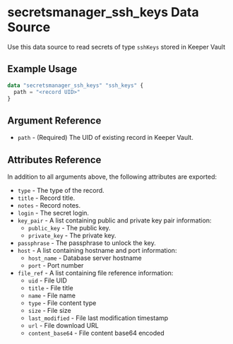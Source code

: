# secretsmanager_ssh_keys Data Source

Use this data source to read secrets of type `sshKeys` stored in Keeper Vault

## Example Usage

```terraform
data "secretsmanager_ssh_keys" "ssh_keys" {
  path = "<record UID>"
}
```

## Argument Reference

* `path` - (Required) The UID of existing record in Keeper Vault.

## Attributes Reference

In addition to all arguments above, the following attributes are exported:

* `type` - The type of the record.
* `title` - Record title.
* `notes` - Record notes.
* `login` - The secret login.
* `key_pair` - A list containing public and private key pair information:
  - `public_key` - The public key.
  - `private_key` - The private key.
* `passphrase` - The passphrase to unlock the key.
* `host` - A list containing hostname and port information:
  - `host_name` - Database server hostname
  - `port` - Port number
* `file_ref` - A list containing file reference information:
  - `uid` - File UID
  - `title` - File title
  - `name` - File name
  - `type` - File content type
  - `size` - File size
  - `last_modified` - File last modification timestamp
  - `url` - File download URL
  - `content_base64` - File content base64 encoded
